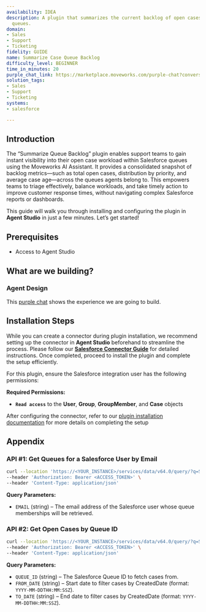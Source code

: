 ```yaml
---
availability: IDEA
description: A plugin that summarizes the current backlog of open cases in Salesforce
  queues.
domain:
- Sales
- Support
- Ticketing
fidelity: GUIDE
name: Summarize Case Queue Backlog
difficulty_level: BEGINNER
time_in_minutes: 20
purple_chat_link: https://marketplace.moveworks.com/purple-chat?conversation=%7B%22messages%22%3A%5B%7B%22role%22%3A%22user%22%2C%22parts%22%3A%5B%7B%22richText%22%3A%22Summarize+my+queue+backlog.%22%7D%5D%7D%2C%7B%22role%22%3A%22assistant%22%2C%22parts%22%3A%5B%7B%22reasoningSteps%22%3A%5B%7B%22status%22%3A%22success%22%2C%22richText%22%3A%22Identifying+queues+you+are+a+member+of+in+%3Cb+xmlns%3D%5C%22http%3A%2F%2Fwww.w3.org%2F1999%2Fxhtml%5C%22%3ESalesforce%3C%2Fb%3E...%22%7D%2C%7B%22status%22%3A%22success%22%2C%22richText%22%3A%22Fetching+all+open+cases+from+the+identified+queues+in+%3Cb+xmlns%3D%5C%22http%3A%2F%2Fwww.w3.org%2F1999%2Fxhtml%5C%22%3ESalesforce%3C%2Fb%3E...%22%7D%5D%7D%2C%7B%22richText%22%3A%22%3Cp+xmlns%3D%5C%22http%3A%2F%2Fwww.w3.org%2F1999%2Fxhtml%5C%22%3EHere%27s+a+summary+of+your+current+open+case+backlog+across+your+queues%3A%3C%2Fp%3E%3Cul+xmlns%3D%5C%22http%3A%2F%2Fwww.w3.org%2F1999%2Fxhtml%5C%22%3E%3Cli%3E%3Cb%3EIT+Support+Queue%3C%2Fb%3E%3Cul%3E%3Cli%3ETotal+Open+Cases%3A+15%3C%2Fli%3E%3Cli%3EHigh+Priority%3A+3%3C%2Fli%3E%3Cli%3EMedium+Priority%3A+7%3C%2Fli%3E%3Cli%3ELow+Priority%3A+5%3C%2Fli%3E%3Cli%3EAverage+Age%3A+2.5+days%3C%2Fli%3E%3C%2Ful%3E%3C%2Fli%3E%3Cli%3E%3Cb%3EBilling+Support+Queue%3C%2Fb%3E%3Cul%3E%3Cli%3ETotal+Open+Cases%3A+8%3C%2Fli%3E%3Cli%3EHigh+Priority%3A+1%3C%2Fli%3E%3Cli%3EMedium+Priority%3A+4%3C%2Fli%3E%3Cli%3ELow+Priority%3A+3%3C%2Fli%3E%3Cli%3EAverage+Age%3A+1.1+days%3C%2Fli%3E%3C%2Ful%3E%3C%2Fli%3E%3Cli%3E%3Cb%3EProduct+Feedback+Queue%3C%2Fb%3E%3Cul%3E%3Cli%3ETotal+Open+Cases%3A+5%3C%2Fli%3E%3Cli%3EHigh+Priority%3A+0%3C%2Fli%3E%3Cli%3EMedium+Priority%3A+2%3C%2Fli%3E%3Cli%3ELow+Priority%3A+3%3C%2Fli%3E%3Cli%3EAverage+Age%3A+3.8+days%3C%2Fli%3E%3C%2Ful%3E%3C%2Fli%3E%3C%2Ful%3E%22%7D%2C%7B%22citations%22%3A%5B%7B%22connectorName%22%3A%22salesforce%22%2C%22citationTitle%22%3A%22IT+Support+Queue%22%7D%2C%7B%22connectorName%22%3A%22salesforce%22%2C%22citationTitle%22%3A%22Billing+Support+Queue%22%7D%2C%7B%22connectorName%22%3A%22salesforce%22%2C%22citationTitle%22%3A%22Product+Feedback+Queue%22%7D%5D%7D%5D%7D%2C%7B%22role%22%3A%22user%22%2C%22parts%22%3A%5B%7B%22richText%22%3A%22Show+me+the+oldest+3+cases+in+the+IT+Support+Queue.%22%7D%5D%7D%2C%7B%22role%22%3A%22assistant%22%2C%22parts%22%3A%5B%7B%22reasoningSteps%22%3A%5B%7B%22status%22%3A%22success%22%2C%22richText%22%3A%22Filtering+open+cases+in+the+%3Cb+xmlns%3D%5C%22http%3A%2F%2Fwww.w3.org%2F1999%2Fxhtml%5C%22%3EIT+Support+Queue%3C%2Fb%3E+by+age+to+find+the+oldest+3...%22%7D%5D%7D%2C%7B%22richText%22%3A%22%3Cp+xmlns%3D%5C%22http%3A%2F%2Fwww.w3.org%2F1999%2Fxhtml%5C%22%3EHere+are+the+3+oldest+cases+in+the+%3Cb%3EIT+Support+Queue%3C%2Fb%3E%3A%3C%2Fp%3E%3Col+xmlns%3D%5C%22http%3A%2F%2Fwww.w3.org%2F1999%2Fxhtml%5C%22%3E%3Cli%3E%3Cb%3ECase+%2300010234%3C%2Fb%3E%3Cul%3E%3Cli%3ESubject%3A+Email+sync+issues+for+John+Doe%3C%2Fli%3E%3Cli%3EPriority%3A+High%3C%2Fli%3E%3Cli%3EAge%3A+4+days%3C%2Fli%3E%3C%2Ful%3E%3C%2Fli%3E%3Cli%3E%3Cb%3ECase+%2300010235%3C%2Fb%3E%3Cul%3E%3Cli%3ESubject%3A+Laptop+replacement+request+-+Jane+Smith%3C%2Fli%3E%3Cli%3EPriority%3A+Medium%3C%2Fli%3E%3Cli%3EAge%3A+3.8+days%3C%2Fli%3E%3C%2Ful%3E%3C%2Fli%3E%3Cli%3E%3Cb%3ECase+%2300010237%3C%2Fb%3E%3Cul%3E%3Cli%3ESubject%3A+Software+installation+help+-+Marketing+Team%3C%2Fli%3E%3Cli%3EPriority%3A+Medium%3C%2Fli%3E%3Cli%3EAge%3A+3.1+days%3C%2Fli%3E%3C%2Ful%3E%3C%2Fli%3E%3C%2Fol%3E%22%7D%2C%7B%22citations%22%3A%5B%7B%22connectorName%22%3A%22salesforce%22%2C%22citationTitle%22%3A%22Case+%2300010234%22%7D%2C%7B%22connectorName%22%3A%22salesforce%22%2C%22citationTitle%22%3A%22Case+%2300010235%22%7D%2C%7B%22connectorName%22%3A%22salesforce%22%2C%22citationTitle%22%3A%22Case+%2300010237%22%7D%5D%7D%5D%7D%5D%7D
solution_tags:
- Sales
- Support
- Ticketing
systems:
- salesforce

---
```

## Introduction
The “Summarize Queue Backlog” plugin enables support teams to gain instant visibility into their open case workload within Salesforce queues using the Moveworks AI Assistant. It provides a consolidated snapshot of backlog metrics—such as total open cases, distribution by priority, and average case age—across the queues agents belong to. This empowers teams to triage effectively, balance workloads, and take timely action to improve customer response times, without navigating complex Salesforce reports or dashboards.

This guide will walk you through installing and configuring the plugin in **Agent Studio** in just a few minutes. Let’s get started!

## **Prerequisites**

- Access to Agent Studio

## **What are we building?**

### Agent Design

This [purple chat](https://marketplace.moveworks.com/purple-chat?conversation=%7B%22messages%22%3A%5B%7B%22role%22%3A%22user%22%2C%22parts%22%3A%5B%7B%22richText%22%3A%22Summarize+my+queue+backlog.%22%7D%5D%7D%2C%7B%22role%22%3A%22assistant%22%2C%22parts%22%3A%5B%7B%22reasoningSteps%22%3A%5B%7B%22status%22%3A%22success%22%2C%22richText%22%3A%22Identifying+queues+you+are+a+member+of+in+%3Cb+xmlns%3D%5C%22http%3A%2F%2Fwww.w3.org%2F1999%2Fxhtml%5C%22%3ESalesforce%3C%2Fb%3E...%22%7D%2C%7B%22status%22%3A%22success%22%2C%22richText%22%3A%22Fetching+all+open+cases+from+the+identified+queues+in+%3Cb+xmlns%3D%5C%22http%3A%2F%2Fwww.w3.org%2F1999%2Fxhtml%5C%22%3ESalesforce%3C%2Fb%3E...%22%7D%5D%7D%2C%7B%22richText%22%3A%22%3Cp+xmlns%3D%5C%22http%3A%2F%2Fwww.w3.org%2F1999%2Fxhtml%5C%22%3EHere%27s+a+summary+of+your+current+open+case+backlog+across+your+queues%3A%3C%2Fp%3E%3Cul+xmlns%3D%5C%22http%3A%2F%2Fwww.w3.org%2F1999%2Fxhtml%5C%22%3E%3Cli%3E%3Cb%3EIT+Support+Queue%3C%2Fb%3E%3Cul%3E%3Cli%3ETotal+Open+Cases%3A+15%3C%2Fli%3E%3Cli%3EHigh+Priority%3A+3%3C%2Fli%3E%3Cli%3EMedium+Priority%3A+7%3C%2Fli%3E%3Cli%3ELow+Priority%3A+5%3C%2Fli%3E%3Cli%3EAverage+Age%3A+2.5+days%3C%2Fli%3E%3C%2Ful%3E%3C%2Fli%3E%3Cli%3E%3Cb%3EBilling+Support+Queue%3C%2Fb%3E%3Cul%3E%3Cli%3ETotal+Open+Cases%3A+8%3C%2Fli%3E%3Cli%3EHigh+Priority%3A+1%3C%2Fli%3E%3Cli%3EMedium+Priority%3A+4%3C%2Fli%3E%3Cli%3ELow+Priority%3A+3%3C%2Fli%3E%3Cli%3EAverage+Age%3A+1.1+days%3C%2Fli%3E%3C%2Ful%3E%3C%2Fli%3E%3Cli%3E%3Cb%3EProduct+Feedback+Queue%3C%2Fb%3E%3Cul%3E%3Cli%3ETotal+Open+Cases%3A+5%3C%2Fli%3E%3Cli%3EHigh+Priority%3A+0%3C%2Fli%3E%3Cli%3EMedium+Priority%3A+2%3C%2Fli%3E%3Cli%3ELow+Priority%3A+3%3C%2Fli%3E%3Cli%3EAverage+Age%3A+3.8+days%3C%2Fli%3E%3C%2Ful%3E%3C%2Fli%3E%3C%2Ful%3E%22%7D%2C%7B%22citations%22%3A%5B%7B%22connectorName%22%3A%22salesforce%22%2C%22citationTitle%22%3A%22IT+Support+Queue%22%7D%2C%7B%22connectorName%22%3A%22salesforce%22%2C%22citationTitle%22%3A%22Billing+Support+Queue%22%7D%2C%7B%22connectorName%22%3A%22salesforce%22%2C%22citationTitle%22%3A%22Product+Feedback+Queue%22%7D%5D%7D%5D%7D%2C%7B%22role%22%3A%22user%22%2C%22parts%22%3A%5B%7B%22richText%22%3A%22Show+me+the+oldest+3+cases+in+the+IT+Support+Queue.%22%7D%5D%7D%2C%7B%22role%22%3A%22assistant%22%2C%22parts%22%3A%5B%7B%22reasoningSteps%22%3A%5B%7B%22status%22%3A%22success%22%2C%22richText%22%3A%22Filtering+open+cases+in+the+%3Cb+xmlns%3D%5C%22http%3A%2F%2Fwww.w3.org%2F1999%2Fxhtml%5C%22%3EIT+Support+Queue%3C%2Fb%3E+by+age+to+find+the+oldest+3...%22%7D%5D%7D%2C%7B%22richText%22%3A%22%3Cp+xmlns%3D%5C%22http%3A%2F%2Fwww.w3.org%2F1999%2Fxhtml%5C%22%3EHere+are+the+3+oldest+cases+in+the+%3Cb%3EIT+Support+Queue%3C%2Fb%3E%3A%3C%2Fp%3E%3Col+xmlns%3D%5C%22http%3A%2F%2Fwww.w3.org%2F1999%2Fxhtml%5C%22%3E%3Cli%3E%3Cb%3ECase+%2300010234%3C%2Fb%3E%3Cul%3E%3Cli%3ESubject%3A+Email+sync+issues+for+John+Doe%3C%2Fli%3E%3Cli%3EPriority%3A+High%3C%2Fli%3E%3Cli%3EAge%3A+4+days%3C%2Fli%3E%3C%2Ful%3E%3C%2Fli%3E%3Cli%3E%3Cb%3ECase+%2300010235%3C%2Fb%3E%3Cul%3E%3Cli%3ESubject%3A+Laptop+replacement+request+-+Jane+Smith%3C%2Fli%3E%3Cli%3EPriority%3A+Medium%3C%2Fli%3E%3Cli%3EAge%3A+3.8+days%3C%2Fli%3E%3C%2Ful%3E%3C%2Fli%3E%3Cli%3E%3Cb%3ECase+%2300010237%3C%2Fb%3E%3Cul%3E%3Cli%3ESubject%3A+Software+installation+help+-+Marketing+Team%3C%2Fli%3E%3Cli%3EPriority%3A+Medium%3C%2Fli%3E%3Cli%3EAge%3A+3.1+days%3C%2Fli%3E%3C%2Ful%3E%3C%2Fli%3E%3C%2Fol%3E%22%7D%2C%7B%22citations%22%3A%5B%7B%22connectorName%22%3A%22salesforce%22%2C%22citationTitle%22%3A%22Case+%2300010234%22%7D%2C%7B%22connectorName%22%3A%22salesforce%22%2C%22citationTitle%22%3A%22Case+%2300010235%22%7D%2C%7B%22connectorName%22%3A%22salesforce%22%2C%22citationTitle%22%3A%22Case+%2300010237%22%7D%5D%7D%5D%7D%5D%7D) shows the experience we are going to build.

## Installation Steps

While you can create a connector during plugin installation, we recommend setting up the connector in **Agent Studio** beforehand to streamline the process. Please follow our [**Salesforce Connector Guide**](https://marketplace.moveworks.com/connectors/salesforce?hist=home%2Cplgn.salesforce-create-campaign-inside-account%2Cbrws#how-to-implement) for detailed instructions. Once completed, proceed to install the plugin and complete the setup efficiently.

For this plugin, ensure the Salesforce integration user has the following permissions:

**Required Permissions:**

- **`Read access`**  to the **User**, **Group**, **GroupMember**, and **Case** objects

After configuring the connector, refer to our [plugin installation documentation](https://help.moveworks.com/docs/ai-agent-marketplace-installation) for more details on completing the setup

## **Appendix**

### **API #1: Get Queues for a Salesforce User by Email**

```bash
curl --location 'https://<YOUR_INSTANCE>/services/data/v64.0/query/?q=SELECT+Group.Name%2C+GroupId%2C+Group.Type+FROM+GroupMember+WHERE+UserOrGroupId+IN+(SELECT+Id+FROM+User+WHERE+Email%3D%27{{EMAIL}}%27)+AND+Group.Type%3D%27Queue%27' \
--header 'Authorization: Bearer <ACCESS_TOKEN>' \
--header 'Content-Type: application/json'

```

**Query Parameters:**

- `EMAIL` (string) – The email address of the Salesforce user whose queue memberships will be retrieved.

### **API #2: Get Open Cases by Queue ID**

```bash
curl --location 'https://<YOUR_INSTANCE>/services/data/v64.0/query/?q=SELECT+Id%2C+CaseNumber%2C+Subject%2C+IsEscalated%2C+Type%2C+Status%2C+Priority%2C+OwnerId%2C+Owner.Name%2C+CreatedDate%2C+LastModifiedDate%2C+ClosedDate%2C+Contact.Name%2C+Contact.Email%2C+Account.Industry%2C+Account.Name%2C+Description%2C+Origin%2C+IsClosed%2C+Reason%2C+SuppliedName%2C+SuppliedEmail%2C+AccountId%2C+ContactId+FROM+Case+WHERE+IsClosed%3Dfalse+AND+OwnerId+IN+(SELECT+UserOrGroupId+FROM+GroupMember+WHERE+GroupId%3D%27{{QUEUE_ID}}%27)+AND+CreatedDate%3E{{FROM_DATE}}+AND+CreatedDate%3C{{TO_DATE}}+ORDER+BY+CreatedDate+DESC+LIMIT+500' \
--header 'Authorization: Bearer <ACCESS_TOKEN>' \
--header 'Content-Type: application/json'

```

**Query Parameters:**

- `QUEUE_ID` (string) – The Salesforce Queue ID to fetch cases from.
- `FROM_DATE` (string) – Start date to filter cases by CreatedDate (format: `YYYY-MM-DDTHH:MM:SSZ`).
- `TO_DATE` (string) – End date to filter cases by CreatedDate (format: `YYYY-MM-DDTHH:MM:SSZ`).